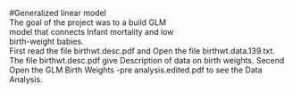 #Generalized linear model  <br />
The goal of the project was to a build GLM <br />
model that connects Infant mortality and low <br />
birth-weight babies.<br />
First read the file birthwt.desc.pdf and Open the file birthwt.data.139.txt.
The file birthwt.desc.pdf give Description of data on birth weights.
Secend Open the GLM Birth Weights -pre analysis.edited.pdf to see the Data Analysis.



